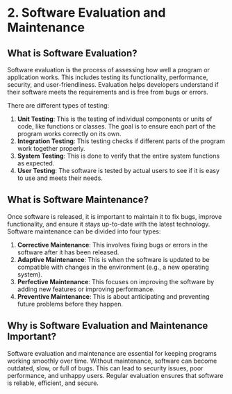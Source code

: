 # 2. Software Evaluation and Maintenance

## What is Software Evaluation?

Software evaluation is the process of assessing how well a program or application works. This includes testing its functionality, performance, security, and user-friendliness. Evaluation helps developers understand if their software meets the requirements and is free from bugs or errors.

There are different types of testing:

1. **Unit Testing**: This is the testing of individual components or units of code, like functions or classes. The goal is to ensure each part of the program works correctly on its own.
2. **Integration Testing**: This testing checks if different parts of the program work together properly.
3. **System Testing**: This is done to verify that the entire system functions as expected.
4. **User Testing**: The software is tested by actual users to see if it is easy to use and meets their needs.

## What is Software Maintenance?

Once software is released, it is important to maintain it to fix bugs, improve functionality, and ensure it stays up-to-date with the latest technology. Software maintenance can be divided into four types:

1. **Corrective Maintenance**: This involves fixing bugs or errors in the software after it has been released.
2. **Adaptive Maintenance**: This is when the software is updated to be compatible with changes in the environment (e.g., a new operating system).
3. **Perfective Maintenance**: This focuses on improving the software by adding new features or improving performance.
4. **Preventive Maintenance**: This is about anticipating and preventing future problems before they happen.

## Why is Software Evaluation and Maintenance Important?

Software evaluation and maintenance are essential for keeping programs working smoothly over time. Without maintenance, software can become outdated, slow, or full of bugs. This can lead to security issues, poor performance, and unhappy users. Regular evaluation ensures that software is reliable, efficient, and secure.
